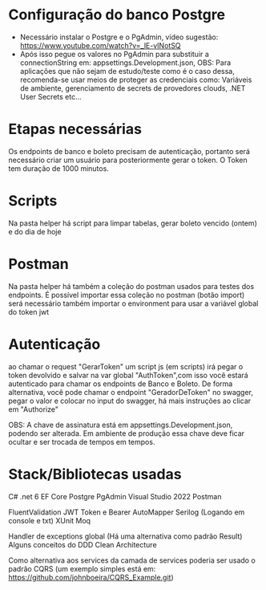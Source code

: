 # Configuração do banco Postgre

- Necessário instalar o Postgre e o PgAdmin, vídeo sugestão: https://www.youtube.com/watch?v=_lE-vINotSQ
- Após isso pegue os valores no PgAdmin para substituir a connectionString em: appsettings.Development.json, 
OBS: Para aplicações que não sejam de estudo/teste como é o caso dessa, recomenda-se usar meios de 
proteger as credenciais como: Variáveis de ambiente, gerenciamento de secrets de provedores clouds, .NET User Secrets etc... 

# Etapas necessárias

Os endpoints de banco e boleto precisam de autenticação, portanto será necessário criar um usuário para posteriormente gerar o token. O Token tem duração de 1000 minutos.

# Scripts

Na pasta helper há script para limpar tabelas, gerar boleto vencido (ontem) e do dia de hoje

# Postman

Na pasta helper há também a coleção do postman usados para testes dos endpoints.
É possível importar essa coleção no postman (botão import)
será necessário também importar o environment para usar a variável global do token jwt

# Autenticação

ao chamar o request "GerarToken" um script js (em scripts) irá pegar o token devolvido e salvar na var global "AuthToken",com isso você estará autenticado para chamar os endpoints de Banco e Boleto.
De forma alternativa, você pode chamar o endpoint "GeradorDeToken" no swagger, pegar o valor e colocar no input do swagger, há mais instruções ao clicar em "Authorize"

OBS: A chave de assinatura está em appsettings.Development.json, podendo ser alterada. Em ambiente de produção essa chave deve ficar ocultar e ser trocada de tempos em tempos.

# Stack/Bibliotecas usadas
C# .net 6
EF Core 
Postgre 
PgAdmin
Visual Studio 2022
Postman

FluentValidation
JWT Token e Bearer
AutoMapper
Serilog (Logando em console e txt)
XUnit
Moq

Handler de exceptions global (Há uma alternativa como padrão Result)
Alguns conceitos do DDD 
Clean Architecture 

Como alternativa aos services da camada de services poderia ser usado o padrão CQRS (um exemplo simples está em: https://github.com/johnboeira/CQRS_Example.git)